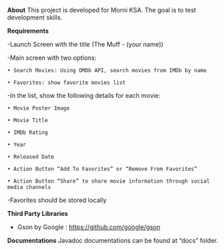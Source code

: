 **About**
This project is developed for Morni KSA.
The goal is to test development skills.

**Requirements**

-Launch Screen with the title (The Muff - (your name))

-Main screen with two options:

	• Search Movies: Using OMDb API, search movies from IMDb by name
  
	• Favorites: show favorite movies list
  
-In the list, show the following details for each movie:

	• Movie Poster Image
  
	• Movie Title
  
	• IMDb Rating
  
	• Year
  
	• Released Date
  
	• Action Button “Add To Favorites” or “Remove From Favorites”
  
	• Action Button “Share” to share movie information through social media channels
  
-Favorites should be stored locally


**Third Party Libraries**
- Gson by Google : https://github.com/google/gson

**Documentations**
Javadoc documentations can be found at “docs” folder.


